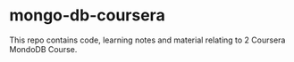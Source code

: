 # mongo-db-coursera
This repo contains code, learning notes and material relating to 2 Coursera MondoDB Course.
